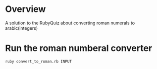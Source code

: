 Overview
==
A solution to the RubyQuiz about converting roman numerals to arabic(integers)

Run the roman numberal converter
==
  `ruby convert_to_roman.rb INPUT`
